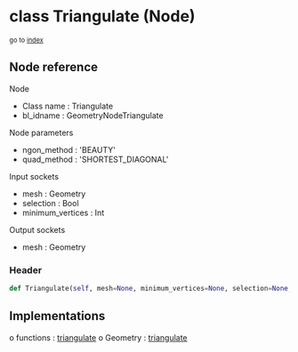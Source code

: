 # class Triangulate (Node)

<sub>go to [index](/docs/index.md)</sub>

## Node reference

Node
 - Class name : Triangulate
 - bl_idname : GeometryNodeTriangulate

Node parameters
 - ngon_method : 'BEAUTY'
 - quad_method : 'SHORTEST_DIAGONAL'

Input sockets
 - mesh : Geometry
 - selection : Bool
 - minimum_vertices : Int

Output sockets
 - mesh : Geometry

### Header

``` python
def Triangulate(self, mesh=None, minimum_vertices=None, selection=None, ngon_method='BEAUTY', quad_method='SHORTEST_DIAGONAL', node_label=None, node_color=None):
```

## Implementations

o functions : [triangulate](#triangulate)
o Geometry : [triangulate](#triangulate) 

